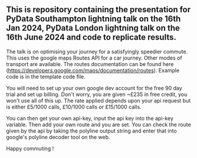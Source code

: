 ## This is repository containing the presentation for PyData Southampton lightning talk on the 16th Jan 2024, PyData London lightning talk on the 16th June 2024 and code to replicate results. 

The talk is on optimising your journey for a satisfyingly speedier commute. This uses the google maps Routes API for a car journey. Other modes of transport are available. The routes documentation can be found here (https://developers.google.com/maps/documentation/routes). Example code is in the template code file.

You will need to set up your own google dev account for the free 90 day trial and set up billing. Don't worry, you are given ~£235 in free credit, you won't use all of this up. The rate applied depends upon your api request but is either £5/1000 calls, £10/1000 calls or £15/1000 calls. 

You can then get your own api-key, input the api key into the api-key variable. Then add your own route and you are set. You can check the route given by the api by taking the polyline output string and enter that into google's polyline decoder tool on the web. 

Happy commuting ! 
